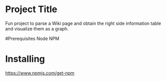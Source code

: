 # Project Title
Fun project to parse a Wiki page and obtain the right side information table and visualize them as a graph.

#Prerequisites
Node
NPM

# Installing
https://www.npmjs.com/get-npm
